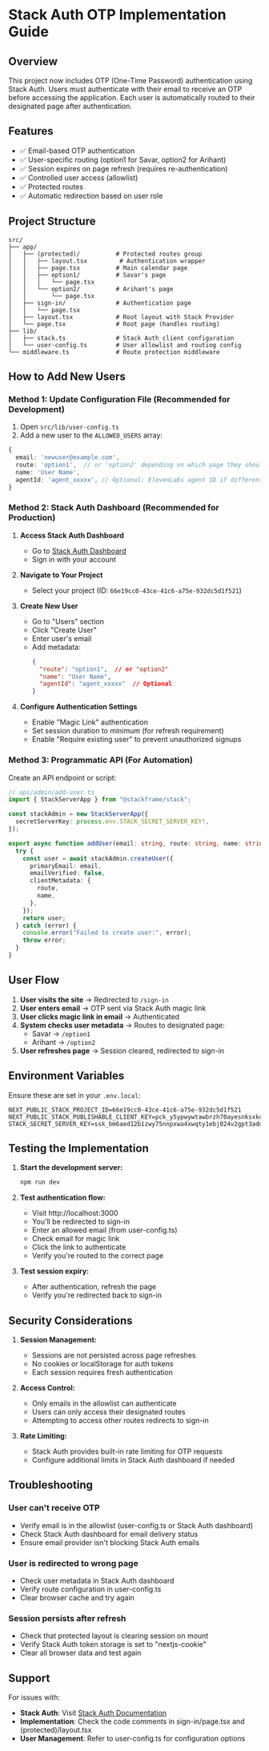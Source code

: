 # Stack Auth OTP Implementation Guide

## Overview
This project now includes OTP (One-Time Password) authentication using Stack Auth. Users must authenticate with their email to receive an OTP before accessing the application. Each user is automatically routed to their designated page after authentication.

## Features
- ✅ Email-based OTP authentication
- ✅ User-specific routing (option1 for Savar, option2 for Arihant)
- ✅ Session expires on page refresh (requires re-authentication)
- ✅ Controlled user access (allowlist)
- ✅ Protected routes
- ✅ Automatic redirection based on user role

## Project Structure
```
src/
├── app/
│   ├── (protected)/          # Protected routes group
│   │   ├── layout.tsx         # Authentication wrapper
│   │   ├── page.tsx          # Main calendar page
│   │   ├── option1/          # Savar's page
│   │   │   └── page.tsx
│   │   └── option2/          # Arihant's page
│   │       └── page.tsx
│   ├── sign-in/              # Authentication page
│   │   └── page.tsx
│   ├── layout.tsx            # Root layout with Stack Provider
│   └── page.tsx              # Root page (handles routing)
├── lib/
│   ├── stack.ts              # Stack Auth client configuration
│   └── user-config.ts        # User allowlist and routing config
└── middleware.ts             # Route protection middleware
```

## How to Add New Users

### Method 1: Update Configuration File (Recommended for Development)

1. Open `src/lib/user-config.ts`
2. Add a new user to the `ALLOWED_USERS` array:

```typescript
{
  email: 'newuser@example.com',
  route: 'option1',  // or 'option2' depending on which page they should access
  name: 'User Name',
  agentId: 'agent_xxxxx', // Optional: ElevenLabs agent ID if different
}
```

### Method 2: Stack Auth Dashboard (Recommended for Production)

1. **Access Stack Auth Dashboard**
   - Go to [Stack Auth Dashboard](https://app.stack-auth.com)
   - Sign in with your account

2. **Navigate to Your Project**
   - Select your project (ID: `66e19cc0-43ce-41c6-a75e-932dc5d1f521`)

3. **Create New User**
   - Go to "Users" section
   - Click "Create User"
   - Enter user's email
   - Add metadata:
     ```json
     {
       "route": "option1",  // or "option2"
       "name": "User Name",
       "agentId": "agent_xxxxx"  // Optional
     }
     ```

4. **Configure Authentication Settings**
   - Enable "Magic Link" authentication
   - Set session duration to minimum (for refresh requirement)
   - Enable "Require existing user" to prevent unauthorized signups

### Method 3: Programmatic API (For Automation)

Create an API endpoint or script:

```typescript
// api/admin/add-user.ts
import { StackServerApp } from "@stackframe/stack";

const stackAdmin = new StackServerApp({
  secretServerKey: process.env.STACK_SECRET_SERVER_KEY!,
});

export async function addUser(email: string, route: string, name: string) {
  try {
    const user = await stackAdmin.createUser({
      primaryEmail: email,
      emailVerified: false,
      clientMetadata: {
        route,
        name,
      },
    });
    return user;
  } catch (error) {
    console.error("Failed to create user:", error);
    throw error;
  }
}
```

## User Flow

1. **User visits the site** → Redirected to `/sign-in`
2. **User enters email** → OTP sent via Stack Auth magic link
3. **User clicks magic link in email** → Authenticated
4. **System checks user metadata** → Routes to designated page:
   - Savar → `/option1`
   - Arihant → `/option2`
5. **User refreshes page** → Session cleared, redirected to sign-in

## Environment Variables

Ensure these are set in your `.env.local`:

```env
NEXT_PUBLIC_STACK_PROJECT_ID=66e19cc0-43ce-41c6-a75e-932dc5d1f521
NEXT_PUBLIC_STACK_PUBLISHABLE_CLIENT_KEY=pck_y5ypwywtawbrzh70ayesnksxkc0akx7066se11fv49cf8
STACK_SECRET_SERVER_KEY=ssk_bm6aed12b1zwy75nnpxwa4xwqty1ebj024v2gpt3add98
```

## Testing the Implementation

1. **Start the development server:**
   ```bash
   npm run dev
   ```

2. **Test authentication flow:**
   - Visit http://localhost:3000
   - You'll be redirected to sign-in
   - Enter an allowed email (from user-config.ts)
   - Check email for magic link
   - Click the link to authenticate
   - Verify you're routed to the correct page

3. **Test session expiry:**
   - After authentication, refresh the page
   - Verify you're redirected back to sign-in

## Security Considerations

1. **Session Management:**
   - Sessions are not persisted across page refreshes
   - No cookies or localStorage for auth tokens
   - Each session requires fresh authentication

2. **Access Control:**
   - Only emails in the allowlist can authenticate
   - Users can only access their designated routes
   - Attempting to access other routes redirects to sign-in

3. **Rate Limiting:**
   - Stack Auth provides built-in rate limiting for OTP requests
   - Configure additional limits in Stack Auth dashboard if needed

## Troubleshooting

### User can't receive OTP
- Verify email is in the allowlist (user-config.ts or Stack Auth dashboard)
- Check Stack Auth dashboard for email delivery status
- Ensure email provider isn't blocking Stack Auth emails

### User is redirected to wrong page
- Check user metadata in Stack Auth dashboard
- Verify route configuration in user-config.ts
- Clear browser cache and try again

### Session persists after refresh
- Check that protected layout is clearing session on mount
- Verify Stack Auth token storage is set to "nextjs-cookie"
- Clear all browser data and test again

## Support

For issues with:
- **Stack Auth**: Visit [Stack Auth Documentation](https://docs.stack-auth.com)
- **Implementation**: Check the code comments in sign-in/page.tsx and (protected)/layout.tsx
- **User Management**: Refer to user-config.ts for configuration options
